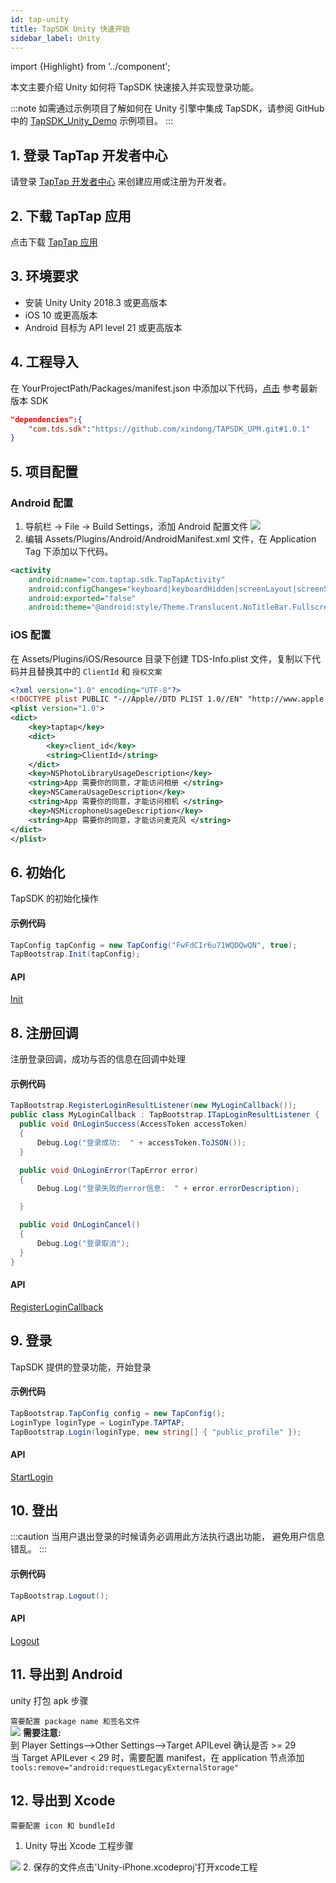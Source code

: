 ```yaml
---
id: tap-unity
title: TapSDK Unity 快速开始
sidebar_label: Unity
---
```

import {Highlight} from '../component';

本文主要介绍 Unity 如何将 TapSDK 快速接入并实现登录功能。


:::note
如需通过示例项目了解如何在 Unity 引擎中集成 TapSDK，请参阅 GitHub 中的 [TapSDK_Unity_Demo](https://github.com/xindong/TapSDK_Unity_Demo) 示例项目。
:::


## 1. 登录 TapTap 开发者中心
请登录 [TapTap 开发者中心](https://developer.taptap.com/) 来创建应用或注册为开发者。

## 2. 下载 TapTap 应用
点击下载 [TapTap 应用](https://www.taptap.com/mobile)

## 3. 环境要求
- 安装 Unity Unity 2018.3 或更高版本
- iOS 10 或更高版本
- Android 目标为 API level 21 或更高版本

## 4. 工程导入
在 YourProjectPath/Packages/manifest.json 中添加以下代码，[点击](https://github.com/xindong/TAPSDK_UPM/releases) 参考最新版本 SDK

```json
"dependencies":{
    "com.tds.sdk":"https://github.com/xindong/TAPSDK_UPM.git#1.0.1"
}
```

## 5. 项目配置
### Android 配置
1. 导航栏 -> File -> Build Settings，添加 Android 配置文件
![](https://qnblog.ijemy.com/xd_unity_amanifest.png)
2. 编辑 Assets/Plugins/Android/AndroidManifest.xml 文件，在 Application Tag 下添加以下代码。

```xml
<activity
    android:name="com.taptap.sdk.TapTapActivity"
    android:configChanges="keyboard|keyboardHidden|screenLayout|screenSize|orientation"
    android:exported="false"
    android:theme="@android:style/Theme.Translucent.NoTitleBar.Fullscreen" />
```
### iOS 配置
在 Assets/Plugins/iOS/Resource 目录下创建 TDS-Info.plist 文件，复制以下代码并且替换其中的 `ClientId` 和 `授权文案`

```xml
<?xml version="1.0" encoding="UTF-8"?>
<!DOCTYPE plist PUBLIC "-//Apple//DTD PLIST 1.0//EN" "http://www.apple.com/DTDs/PropertyList-1.0.dtd">
<plist version="1.0">
<dict>
    <key>taptap</key>
    <dict>
        <key>client_id</key>
        <string>ClientId</string>
    </dict>
    <key>NSPhotoLibraryUsageDescription</key>
    <string>App 需要你的同意，才能访问相册 </string>
    <key>NSCameraUsageDescription</key>
    <string>App 需要你的同意，才能访问相机 </string>
    <key>NSMicrophoneUsageDescription</key>
    <string>App 需要你的同意，才能访问麦克风 </string>
</dict>
</plist>
```

<!-- ## 6. 添加 SDK 引用
**<Highlight color="#f00"> 默认无需配置，如果错误提示缺少 TapSDK 时请按下面步骤配置 </Highlight>**

1. 在 <项目脚本语言根目录> 下面创建.amsdef 文件如下图即可。 -->
<!-- 如果项目业务只在指定目录调用 TapSDK，也可以只在调用 TapSDK 处的同级目录下创建
![](https://qnblog.ijemy.com/xd_amsdefpng.png) -->
<!-- ![](https://qnblog.ijemy.com/xd_unity_amsdef.png)

2. 添加如下配置

```json
{
    "name": "YourProject",
    "references": [
        "TDSCommon",
        "TDSMoment",
        "TDSLogin",
        "TDSCore",
        "TDSTapDB"
    ],
    "includePlatforms": [
        "Android",
        "Editor",
        "iOS"
    ],
}
``` -->

## 6. 初始化
TapSDK 的初始化操作
#### 示例代码
```cs
TapConfig tapConfig = new TapConfig("FwFdCIr6u71WQDQwQN", true);
TapBootstrap.Init(tapConfig);
```
#### API
[Init](/api/unity-tapbootstrap.md/#init)

## 8. 注册回调
注册登录回调，成功与否的信息在回调中处理
#### 示例代码
```cs
TapBootstrap.RegisterLoginResultListener(new MyLoginCallback());
public class MyLoginCallback : TapBootstrap.ITapLoginResultListener {
  public void OnLoginSuccess(AccessToken accessToken)
  {
      Debug.Log("登录成功:  " + accessToken.ToJSON());
  }

  public void OnLoginError(TapError error)
  {
      Debug.Log("登录失败的error信息:  " + error.errorDescription);

  }

  public void OnLoginCancel()
  {
      Debug.Log("登录取消");
  }
}
```

#### API
[RegisterLoginCallback](/api/unity-tapbootstrap.md/#registerloginresultlistener)

## 9. 登录
TapSDK 提供的登录功能，开始登录
#### 示例代码
```cs
TapBootstrap.TapConfig config = new TapConfig();
LoginType loginType = LoginType.TAPTAP;
TapBootstrap.Login(loginType, new string[] { "public_profile" });
```

#### API
[StartLogin](/api/unity-tapbootstrap.md/#login)

## 10. 登出

:::caution
当用户退出登录的时候请务必调用此方法执行退出功能， 避免用户信息错乱。
:::

#### 示例代码
```cs
TapBootstrap.Logout();
```
#### API
[Logout](/api/unity-tapbootstrap.md/#logout)

## 11. 导出到 Android
unity 打包 apk 步骤  

`需要配置 package name 和签名文件`  
![](http://qnblog.ijemy.com/xd_unity_android_build.png)
**<Highlight color='#f00'> 需要注意:</Highlight>**  
到 Player Settings-->Other Settings-->Target APILevel 确认是否 >= 29  
当 Target APILever < 29 时，需要配置 manifest，在 application 节点添加 `tools:remove="android:requestLegacyExternalStorage"`
## 12. 导出到 Xcode
`需要配置 icon 和 bundleId`

1. Unity 导出 Xcode 工程步骤

![](http://qnblog.ijemy.com/xd_ios_build.png)
2. 保存的文件点击'Unity-iPhone.xcodeproj'打开xcode工程
